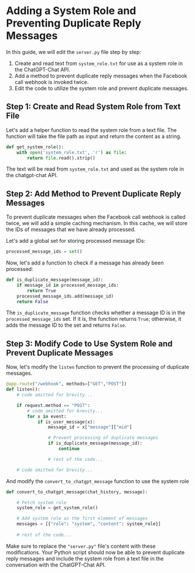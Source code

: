# Adding a System Role and Preventing Duplicate Reply Messages

In this guide, we will edit the `server.py` file step by step:

1. Create and read text from `system_role.txt` for use as a system role in the ChatGPT-Chat API.
2. Add a method to prevent duplicate reply messages when the Facebook call webhook is invoked twice.
3. Edit the code to utilize the system role and prevent duplicate messages.

## Step 1: Create and Read System Role from Text File

Let's add a helper function to read the system role from a text file. The function will take the file path as input and return the content as a string.

```python
def get_system_role():
    with open('system_role.txt', 'r') as file:
        return file.read().strip()
```

The text will be read from `system_role.txt` and used as the system role in the chatgpt-chat API.

## Step 2: Add Method to Prevent Duplicate Reply Messages

To prevent duplicate messages when the Facebook call webhook is called twice, we will add a simple caching mechanism. In this cache, we will store the IDs of messages that we have already processed.

Let's add a global set for storing processed message IDs:

```python
processed_message_ids = set()
```

Now, let's add a function to check if a message has already been processed:

```python
def is_duplicate_message(message_id):
    if message_id in processed_message_ids:
        return True
    processed_message_ids.add(message_id)
    return False
```

The `is_duplicate_message` function checks whether a message ID is in the `processed_message_ids` set. If it is, the function returns `True`; otherwise, it adds the message ID to the set and returns `False`.

## Step 3: Modify Code to Use System Role and Prevent Duplicate Messages

Now, let's modify the `listen` function to prevent the processing of duplicate messages.

```python
@app.route("/webhook", methods=["GET","POST"])
def listen():
    # code omitted for brevity...

    if request.method == "POST":
        # code omitted for brevity...
        for x in event:
            if is_user_message(x):
                message_id = x["message"]["mid"]

                # Prevent processing of duplicate messages
                if is_duplicate_message(message_id):
                    continue

                # rest of the code...

    # code omitted for brevity...
```

And modify the `convert_to_chatgpt_message` function to use the system role

```python
def convert_to_chatgpt_message(chat_history, message):

    # Fetch system role
    system_role = get_system_role()

    # Add system role as the first element of messages
    messages = [{"role": "system", "content": system_role}]
    
    # rest of the code...
```

Make sure to replace the `"server.py"` file's content with these modifications. Your Python script should now be able to prevent duplicate reply messages and include the system role from a text file in the conversation with the ChatGPT-Chat API.